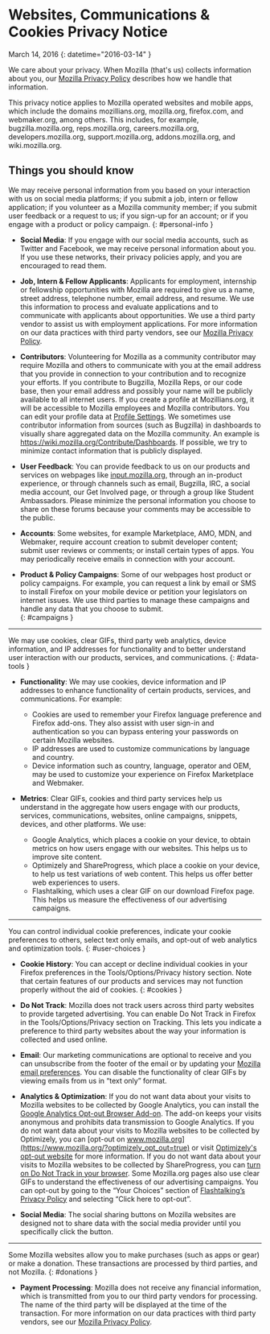 # Websites, Communications & Cookies Privacy Notice

March 14, 2016
{: datetime="2016-03-14" }

We care about your privacy. When Mozilla (that's us) collects information about you, our [Mozilla Privacy Policy](https://www.mozilla.org/privacy/) describes how we handle that information.

This privacy notice applies to Mozilla operated websites and mobile apps, which include the domains mozillians.org, mozilla.org, firefox.com, and webmaker.org, among others. This includes, for example, bugzilla.mozilla.org, reps.mozilla.org, careers.mozilla.org, developers.mozilla.org, support.mozilla.org, addons.mozilla.org, and wiki.mozilla.org.

## Things you should know

We may receive personal information from you based on your interaction with us on social media platforms; if you submit a job, intern or fellow application; if you volunteer as a Mozilla community member; if you submit user feedback or a request to us; if you sign-up for an account; or if you engage with a product or policy campaign. 
{: #personal-info }

* **Social Media**: If you engage with our social media accounts, such as Twitter and Facebook, we may receive personal information about you. If you use these networks, their privacy policies apply, and you are encouraged to read them.

* **Job, Intern & Fellow Applicants**: Applicants for employment, internship or fellowship opportunities with Mozilla are required to give us a name, street address, telephone number, email address, and resume. We use this information to process and evaluate applications and to communicate with applicants about opportunities. We use a third party vendor to assist us with employment applications. For more information on our data practices with third party vendors, see our [Mozilla Privacy Policy](https://www.mozilla.org/privacy/).

* **Contributors**: Volunteering for Mozilla as a community contributor may require Mozilla and others to communicate with you at the email address that you provide in connection to your contribution and to recognize your efforts. If you contribute to Bugzilla, Mozilla Reps, or our code base, then your email address and possibly your name will be publicly available to all internet users. If you create a profile at Mozillians.org, it will be accessible to Mozilla employees and Mozilla contributors. You can edit your profile data at [Profile Settings](https://mozillians.org/user/edit). We sometimes use contributor information from sources (such as Bugzilla) in dashboards to visually share aggregated data on the Mozilla community. An example is <https://wiki.mozilla.org/Contribute/Dashboards>. If possible, we try to minimize contact information that is publicly displayed.

* **User Feedback**:  You can provide feedback to us on our products and services on webpages like [input.mozilla.org](https://input.mozilla.org/), through an in-product experience, or through channels such as email, Bugzilla, IRC, a social media account, our Get Involved page, or through a group like Student Ambassadors. Please minimize the personal information you choose to share on these forums because your comments may be accessible to the public.

* **Accounts**: Some websites, for example Marketplace, AMO, MDN, and Webmaker, require account creation to submit developer content; submit user reviews or comments; or install certain types of apps.  You may periodically receive emails in connection with your account. 

* **Product & Policy Campaigns**:  Some of our webpages host product or policy campaigns. For example, you can request a link by email or SMS to install Firefox on your mobile device or petition your legislators on internet issues. We use third parties to manage these campaigns and handle any data that you choose to submit.  
{: #campaigns }

---------------------------------------

We may use cookies, clear GIFs, third party web analytics, device information, and IP addresses for functionality and to better understand user interaction with our products, services, and communications. 
{: #data-tools }

* **Functionality**: We may use cookies, device information and IP addresses to enhance functionality of certain products, services, and communications. For example:
    * Cookies are used to remember your Firefox language preference and Firefox add-ons. They also assist with user sign-in and authentication so you can bypass entering your passwords on certain Mozilla websites.  
    * IP addresses are used to customize communications by language and country.  
    * Device information such as country, language, operator and OEM, may be used to customize your experience on Firefox Marketplace and Webmaker.

* **Metrics**: Clear GIFs, cookies and third party services help us understand in the aggregate how users engage with our products, services, communications, websites, online campaigns, snippets, devices, and other platforms. We use:
    * Google Analytics, which places a cookie on your device, to obtain metrics on how users engage with our websites.      This helps us to improve site content.  
    * Optimizely and ShareProgress, which place a cookie on your device, to help us test variations of web content.  This helps us offer     better web experiences to users.
    * Flashtalking, which uses a clear GIF on our download Firefox page.  This helps us measure the effectiveness of our     advertising campaigns.

---------------------------------------

You can control individual cookie preferences, indicate your cookie preferences to others, select text only emails, and opt-out of web analytics and optimization tools. 
{: #user-choices }

* **Cookie History**: You can accept or decline individual cookies in your Firefox preferences in the Tools/Options/Privacy history section. Note that certain features of our products and services may not function properly without the aid of cookies.
{: #cookies }

* **Do Not Track**: Mozilla does not track users across third party websites to provide targeted advertising.  You can enable Do Not Track in Firefox in the Tools/Options/Privacy section on Tracking. This lets you indicate a preference to third party websites about the way your information is collected and used online.

* **Email**: Our marketing communications are optional to receive and you can unsubscribe from the footer of the email or by updating your [Mozilla email preferences](https://www.mozilla.org/newsletter/recovery/). You can disable the functionality of clear GIFs by viewing emails from us in “text only” format.

* **Analytics & Optimization**: If you do not want data about your visits to Mozilla websites to be collected by Google Analytics, you can install the [Google Analytics Opt-out Browser Add-on](https://tools.google.com/dlpage/gaoptout). The add-on keeps your visits anonymous and prohibits data transmission to Google Analytics.
If you do not want data about your visits to Mozilla websites to be collected by Optimizely, you can [opt-out on www.mozilla.org](https://www.mozilla.org/?optimizely_opt_out=true) or visit [Optimizely's opt-out website](https://www.optimizely.com/opt_out) for more information. If you do not want data about your visits to Mozilla websites to be collected by ShareProgress, you can [turn on Do Not Track in your browser](https://support.mozilla.org/kb/how-do-i-turn-do-not-track-feature). Some Mozilla.org pages also use clear GIFs to understand the effectiveness of our advertising campaigns.  You can opt-out by going to the “Your Choices” section of [Flashtalking’s Privacy Policy](http://www.flashtalking.com/us/privacypolicy) and selecting “Click here to opt-out”.

* **Social Media**: The social sharing buttons on Mozilla websites are designed not to share data with the social media provider until you specifically click the button.

---------------------------------------

Some Mozilla websites allow you to make purchases (such as apps or gear) or make a donation. These transactions are processed by third parties, and not Mozilla. 
{: #donations }

* **Payment Processing**:   Mozilla does not receive any financial information, which is transmitted from you to our third party vendors for processing. The name of the third party will be displayed at the time of the transaction.  For more information on our data practices with third party vendors, see our [Mozilla Privacy Policy](https://www.mozilla.org/privacy/).
